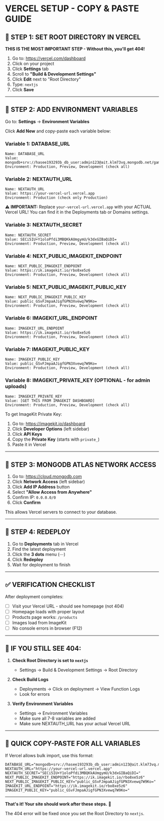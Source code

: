 # VERCEL SETUP - COPY & PASTE GUIDE

## 🎯 STEP 1: SET ROOT DIRECTORY IN VERCEL

**THIS IS THE MOST IMPORTANT STEP - Without this, you'll get 404!**

1. Go to: https://vercel.com/dashboard
2. Click on your project
3. Click **Settings** tab
4. Scroll to **"Build & Development Settings"**
5. Click **Edit** next to "Root Directory"
6. Type: `nextjs`
7. Click **Save**

---

## 🎯 STEP 2: ADD ENVIRONMENT VARIABLES

Go to: **Settings** → **Environment Variables**

Click **Add New** and copy-paste each variable below:

### Variable 1: DATABASE_URL
```
Name: DATABASE_URL
Value: mongodb+srv://hasee193293b_db_user:admin123@ait.klm73vq.mongodb.net/gaming_store
Environment: Production, Preview, Development (check all)
```

### Variable 2: NEXTAUTH_URL
```
Name: NEXTAUTH_URL
Value: https://your-vercel-url.vercel.app
Environment: Production (check only Production)
```
⚠️ **IMPORTANT:** Replace `your-vercel-url.vercel.app` with your ACTUAL Vercel URL!
You can find it in the Deployments tab or Domains settings.

### Variable 3: NEXTAUTH_SECRET
```
Name: NEXTAUTH_SECRET
Value: SECi5IU+Y1oloPfdi3MBQKkAUmgymU/k3dxGIBaQiDI=
Environment: Production, Preview, Development (check all)
```

### Variable 4: NEXT_PUBLIC_IMAGEKIT_ENDPOINT
```
Name: NEXT_PUBLIC_IMAGEKIT_ENDPOINT
Value: https://ik.imagekit.io/rbo8xe5z6
Environment: Production, Preview, Development (check all)
```

### Variable 5: NEXT_PUBLIC_IMAGEKIT_PUBLIC_KEY
```
Name: NEXT_PUBLIC_IMAGEKIT_PUBLIC_KEY
Value: public_GSvFJmpaAJigfGPN3Xvewq7W9Ko=
Environment: Production, Preview, Development (check all)
```

### Variable 6: IMAGEKIT_URL_ENDPOINT
```
Name: IMAGEKIT_URL_ENDPOINT
Value: https://ik.imagekit.io/rbo8xe5z6
Environment: Production, Preview, Development (check all)
```

### Variable 7: IMAGEKIT_PUBLIC_KEY
```
Name: IMAGEKIT_PUBLIC_KEY
Value: public_GSvFJmpaAJigfGPN3Xvewq7W9Ko=
Environment: Production, Preview, Development (check all)
```

### Variable 8: IMAGEKIT_PRIVATE_KEY (OPTIONAL - for admin uploads)
```
Name: IMAGEKIT_PRIVATE_KEY
Value: [GET THIS FROM IMAGEKIT DASHBOARD]
Environment: Production, Preview, Development (check all)
```

To get ImageKit Private Key:
1. Go to: https://imagekit.io/dashboard
2. Click **Developer Options** (left sidebar)
3. Click **API Keys**
4. Copy the **Private Key** (starts with `private_`)
5. Paste it in Vercel

---

## 🎯 STEP 3: MONGODB ATLAS NETWORK ACCESS

1. Go to: https://cloud.mongodb.com
2. Click **Network Access** (left sidebar)
3. Click **Add IP Address** button
4. Select **"Allow Access from Anywhere"**
5. Confirm IP: `0.0.0.0/0`
6. Click **Confirm**

This allows Vercel servers to connect to your database.

---

## 🎯 STEP 4: REDEPLOY

1. Go to **Deployments** tab in Vercel
2. Find the latest deployment
3. Click the **3 dots** menu (⋯)
4. Click **Redeploy**
5. Wait for deployment to finish

---

## ✅ VERIFICATION CHECKLIST

After deployment completes:

- [ ] Visit your Vercel URL - should see homepage (not 404)
- [ ] Homepage loads with proper layout
- [ ] Products page works: `/products`
- [ ] Images load from ImageKit
- [ ] No console errors in browser (F12)

---

## 🔴 IF YOU STILL SEE 404:

1. **Check Root Directory is set to `nextjs`**
   - Settings → Build & Development Settings → Root Directory
   
2. **Check Build Logs**
   - Deployments → Click on deployment → View Function Logs
   - Look for errors

3. **Verify Environment Variables**
   - Settings → Environment Variables
   - Make sure all 7-8 variables are added
   - Make sure NEXTAUTH_URL has your actual Vercel URL

---

## 📱 QUICK COPY-PASTE FOR ALL VARIABLES

If Vercel allows bulk import, use this format:

```
DATABASE_URL="mongodb+srv://hasee193293b_db_user:admin123@ait.klm73vq.mongodb.net/gaming_store"
NEXTAUTH_URL="https://your-vercel-url.vercel.app"
NEXTAUTH_SECRET="SECi5IU+Y1oloPfdi3MBQKkAUmgymU/k3dxGIBaQiDI="
NEXT_PUBLIC_IMAGEKIT_ENDPOINT="https://ik.imagekit.io/rbo8xe5z6"
NEXT_PUBLIC_IMAGEKIT_PUBLIC_KEY="public_GSvFJmpaAJigfGPN3Xvewq7W9Ko="
IMAGEKIT_URL_ENDPOINT="https://ik.imagekit.io/rbo8xe5z6"
IMAGEKIT_PUBLIC_KEY="public_GSvFJmpaAJigfGPN3Xvewq7W9Ko="
```

---

**That's it! Your site should work after these steps.** 🚀

The 404 error will be fixed once you set the Root Directory to `nextjs`.
